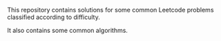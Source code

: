 This repository contains solutions for some common Leetcode problems classified according to difficulty. 

It also contains some common algorithms.